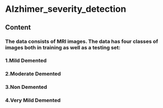# Alzhimer_severity_detection
## Content
### The data consists of MRI images. The data has four classes of images both in training as well as a testing set:
### 1.Mild Demented
### 2.Moderate Demented
### 3.Non Demented
### 4.Very Mild Demented
